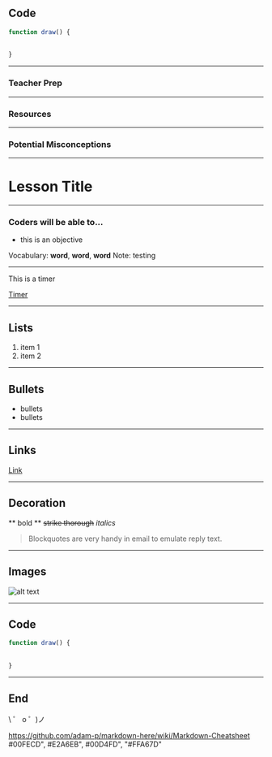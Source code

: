 ## Code
```javascript 
function draw() {
  
  
}
```

---

### Teacher Prep

---

### Resources

---

### Potential Misconceptions

---

# Lesson Title
<!-- .slide: data-background="#00FECD" -->

---

### Coders will be able to...

- this is an objective


Vocabulary: **word**, **word**, **word**
Note: testing

---

This is a timer

<a target="_blank" href="https://www.youtube.com/embed/ipvJHuKa-Ic">Timer </a>

---

## Lists
1. item 1
2. item 2

---

## Bullets
- bullets
- bullets

---

## Links

[Link](https://codenation.org/)

---

## Decoration

** bold **
~~strike thorough~~
*italics*

> Blockquotes are very handy in email to emulate reply text.

---

## Images

![alt text](https://codenation.org/wp-content/uploads/2018/09/hero-home.png)

---

## Code
```javascript 
function draw() {
  
  
}
```

---


## End
\ ゜ o ゜)ノ

https://github.com/adam-p/markdown-here/wiki/Markdown-Cheatsheet
#00FECD", #E2A6EB", #00D4FD", "#FFA67D"
